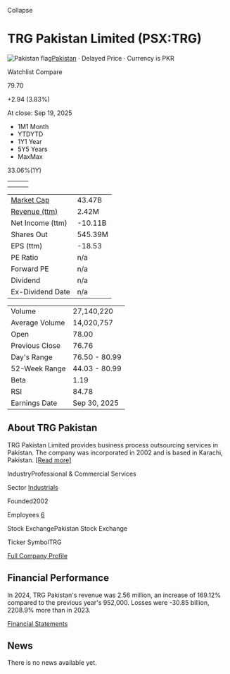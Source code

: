 Collapse

# TRG Pakistan Limited (PSX:TRG)

![Pakistan flag](https://stockanalysis.com/img/flags/pakistan.svg)[Pakistan](https://stockanalysis.com/list/pakistan-stock-exchange/) · Delayed Price · Currency is PKR

Watchlist Compare

79.70

+2.94 (3.83%)

At close: Sep 19, 2025

- 1M1 Month
- YTDYTD
- 1Y1 Year
- 5Y5 Years
- MaxMax

33.06%(1Y)

|     |     |     |
| --- | --- | --- |
|  |  |  |
|  |  |  |

|     |     |
| --- | --- |
| [Market Cap](https://stockanalysis.com/quote/psx/TRG/market-cap/) | 43.47B |
| [Revenue (ttm)](https://stockanalysis.com/quote/psx/TRG/revenue/) | 2.42M |
| Net Income (ttm) | -10.11B |
| Shares Out | 545.39M |
| EPS (ttm) | -18.53 |
| PE Ratio | n/a |
| Forward PE | n/a |
| Dividend | n/a |
| Ex-Dividend Date | n/a |

|     |     |
| --- | --- |
| Volume | 27,140,220 |
| Average Volume | 14,020,757 |
| Open | 78.00 |
| Previous Close | 76.76 |
| Day's Range | 76.50 - 80.99 |
| 52-Week Range | 44.03 - 80.99 |
| Beta | 1.19 |
| RSI | 84.78 |
| Earnings Date | Sep 30, 2025 |

## About TRG Pakistan

TRG Pakistan Limited provides business process outsourcing services in Pakistan. The company was incorporated in 2002 and is based in Karachi, Pakistan. [\[Read more\]](https://stockanalysis.com/quote/psx/TRG/company/ "View company profile")

IndustryProfessional & Commercial Services

Sector [Industrials](https://stockanalysis.com/stocks/sector/industrials/)

Founded2002

Employees [6](https://stockanalysis.com/quote/psx/TRG/employees/)

Stock ExchangePakistan Stock Exchange

Ticker SymbolTRG

[Full Company Profile](https://stockanalysis.com/quote/psx/TRG/company/)

## Financial Performance

In 2024, TRG Pakistan's revenue was 2.56 million, an increase of 169.12% compared to the previous year's 952,000. Losses were -30.85 billion, 2208.9% more than in 2023.

[Financial Statements](https://stockanalysis.com/quote/psx/TRG/financials/)

## News

There is no news available yet.